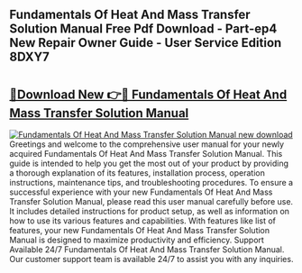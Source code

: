 ## Fundamentals Of Heat And Mass Transfer Solution Manual Free Pdf Download - Part-ep4 New Repair Owner Guide - User Service Edition 8DXY7

# <h2><a href="http://bc1090.oget.top/?id=Fundamentals+Of+Heat+And+Mass+Transfer+Solution+Manual">🔗Download New 👉🔴 Fundamentals Of Heat And Mass Transfer Solution Manual</a></h2>

[![Fundamentals Of Heat And Mass Transfer Solution Manual new download](https://i.imgur.com/5g1atiW.png)](http://bc1090.oget.top/?id=Fundamentals+Of+Heat+And+Mass+Transfer+Solution+Manual)
Greetings and welcome to the comprehensive user manual for your newly acquired Fundamentals Of Heat And Mass Transfer Solution Manual. This guide is intended to help you get the most out of your product by providing a thorough explanation of its features, installation process, operation instructions, maintenance tips, and troubleshooting procedures. To ensure a successful experience with your new Fundamentals Of Heat And Mass Transfer Solution Manual, please read this user manual carefully before use. It includes detailed instructions for product setup, as well as information on how to use its various features and capabilities. With features like list of features, your new Fundamentals Of Heat And Mass Transfer Solution Manual is designed to maximize productivity and efficiency. Support Available 24/7 Fundamentals Of Heat And Mass Transfer Solution Manual. Our customer support team is available 24/7 to assist you with any inquiries.

